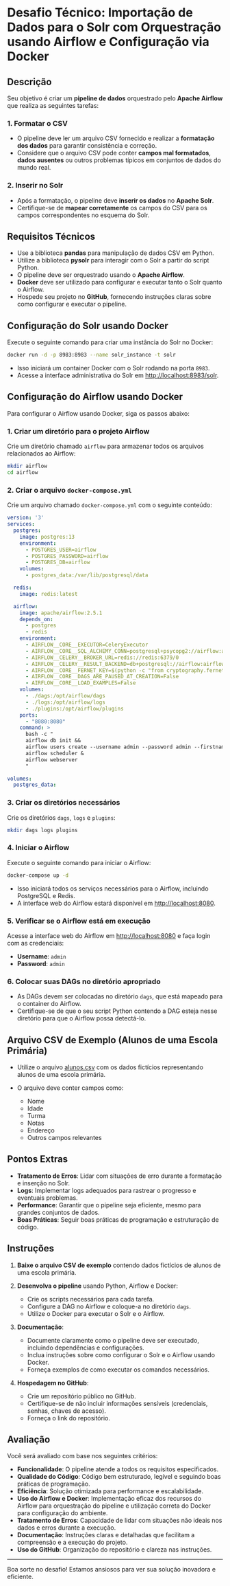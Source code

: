 # Desafio Técnico: Importação de Dados para o Solr com Orquestração usando Airflow e Configuração via Docker

## Descrição

Seu objetivo é criar um **pipeline de dados** orquestrado pelo **Apache Airflow** que realiza as seguintes tarefas:

### 1. Formatar o CSV

- O pipeline deve ler um arquivo CSV fornecido e realizar a **formatação dos dados** para garantir consistência e correção.
- Considere que o arquivo CSV pode conter **campos mal formatados**, **dados ausentes** ou outros problemas típicos em conjuntos de dados do mundo real.

### 2. Inserir no Solr

- Após a formatação, o pipeline deve **inserir os dados** no **Apache Solr**.
- Certifique-se de **mapear corretamente** os campos do CSV para os campos correspondentes no esquema do Solr.

## Requisitos Técnicos

- Use a biblioteca **pandas** para manipulação de dados CSV em Python.
- Utilize a biblioteca **pysolr** para interagir com o Solr a partir do script Python.
- O pipeline deve ser orquestrado usando o **Apache Airflow**.
- **Docker** deve ser utilizado para configurar e executar tanto o Solr quanto o Airflow.
- Hospede seu projeto no **GitHub**, fornecendo instruções claras sobre como configurar e executar o pipeline.

## Configuração do Solr usando Docker

Execute o seguinte comando para criar uma instância do Solr no Docker:

```bash
docker run -d -p 8983:8983 --name solr_instance -t solr
```

- Isso iniciará um container Docker com o Solr rodando na porta `8983`.
- Acesse a interface administrativa do Solr em [http://localhost:8983/solr](http://localhost:8983/solr).

## Configuração do Airflow usando Docker

Para configurar o Airflow usando Docker, siga os passos abaixo:

### 1. Criar um diretório para o projeto Airflow

Crie um diretório chamado `airflow` para armazenar todos os arquivos relacionados ao Airflow:

```bash
mkdir airflow
cd airflow
```

### 2. Criar o arquivo `docker-compose.yml`

Crie um arquivo chamado `docker-compose.yml` com o seguinte conteúdo:

```yaml
version: '3'
services:
  postgres:
    image: postgres:13
    environment:
      - POSTGRES_USER=airflow
      - POSTGRES_PASSWORD=airflow
      - POSTGRES_DB=airflow
    volumes:
      - postgres_data:/var/lib/postgresql/data

  redis:
    image: redis:latest

  airflow:
    image: apache/airflow:2.5.1
    depends_on:
      - postgres
      - redis
    environment:
      - AIRFLOW__CORE__EXECUTOR=CeleryExecutor
      - AIRFLOW__CORE__SQL_ALCHEMY_CONN=postgresql+psycopg2://airflow:airflow@postgres/airflow
      - AIRFLOW__CELERY__BROKER_URL=redis://redis:6379/0
      - AIRFLOW__CELERY__RESULT_BACKEND=db+postgresql://airflow:airflow@postgres/airflow
      - AIRFLOW__CORE__FERNET_KEY=$(python -c "from cryptography.fernet import Fernet; print(Fernet.generate_key().decode())")
      - AIRFLOW__CORE__DAGS_ARE_PAUSED_AT_CREATION=False
      - AIRFLOW__CORE__LOAD_EXAMPLES=False
    volumes:
      - ./dags:/opt/airflow/dags
      - ./logs:/opt/airflow/logs
      - ./plugins:/opt/airflow/plugins
    ports:
      - "8080:8080"
    command: >
      bash -c "
      airflow db init &&
      airflow users create --username admin --password admin --firstname Admin --lastname User --role Admin --email admin@example.com &&
      airflow scheduler &
      airflow webserver
      "

volumes:
  postgres_data:
```

### 3. Criar os diretórios necessários

Crie os diretórios `dags`, `logs` e `plugins`:

```bash
mkdir dags logs plugins
```

### 4. Iniciar o Airflow

Execute o seguinte comando para iniciar o Airflow:

```bash
docker-compose up -d
```

- Isso iniciará todos os serviços necessários para o Airflow, incluindo PostgreSQL e Redis.
- A interface web do Airflow estará disponível em [http://localhost:8080](http://localhost:8080).

### 5. Verificar se o Airflow está em execução

Acesse a interface web do Airflow em [http://localhost:8080](http://localhost:8080) e faça login com as credenciais:

- **Username**: `admin`
- **Password**: `admin`

### 6. Colocar suas DAGs no diretório apropriado

- As DAGs devem ser colocadas no diretório `dags`, que está mapeado para o container do Airflow.
- Certifique-se de que o seu script Python contendo a DAG esteja nesse diretório para que o Airflow possa detectá-lo.

## Arquivo CSV de Exemplo (Alunos de uma Escola Primária)

- Utilize o arquivo [alunos.csv](https://github.com/Uniao-brasileira-dos-Compositores/desafio-engenheiro-dados_airflow/blob/main/aluno.csv) com os dados fictícios representando alunos de uma escola primária. 

- O arquivo deve conter campos como:

  - Nome
  - Idade
  - Turma
  - Notas
  - Endereço
  - Outros campos relevantes

## Pontos Extras

- **Tratamento de Erros**: Lidar com situações de erro durante a formatação e inserção no Solr.
- **Logs**: Implementar logs adequados para rastrear o progresso e eventuais problemas.
- **Performance**: Garantir que o pipeline seja eficiente, mesmo para grandes conjuntos de dados.
- **Boas Práticas**: Seguir boas práticas de programação e estruturação de código.

## Instruções

1. **Baixe o arquivo CSV de exemplo** contendo dados fictícios de alunos de uma escola primária.

2. **Desenvolva o pipeline** usando Python, Airflow e Docker:

   - Crie os scripts necessários para cada tarefa.
   - Configure a DAG no Airflow e coloque-a no diretório `dags`.
   - Utilize o Docker para executar o Solr e o Airflow.

3. **Documentação**:

   - Documente claramente como o pipeline deve ser executado, incluindo dependências e configurações.
   - Inclua instruções sobre como configurar o Solr e o Airflow usando Docker.
   - Forneça exemplos de como executar os comandos necessários.

4. **Hospedagem no GitHub**:

   - Crie um repositório público no GitHub.
   - Certifique-se de não incluir informações sensíveis (credenciais, senhas, chaves de acesso).
   - Forneça o link do repositório.

## Avaliação

Você será avaliado com base nos seguintes critérios:

- **Funcionalidade**: O pipeline atende a todos os requisitos especificados.
- **Qualidade do Código**: Código bem estruturado, legível e seguindo boas práticas de programação.
- **Eficiência**: Solução otimizada para performance e escalabilidade.
- **Uso do Airflow e Docker**: Implementação eficaz dos recursos do Airflow para orquestração do pipeline e utilização correta do Docker para configuração do ambiente.
- **Tratamento de Erros**: Capacidade de lidar com situações não ideais nos dados e erros durante a execução.
- **Documentação**: Instruções claras e detalhadas que facilitam a compreensão e a execução do projeto.
- **Uso do GitHub**: Organização do repositório e clareza nas instruções.

---

Boa sorte no desafio! Estamos ansiosos para ver sua solução inovadora e eficiente.
